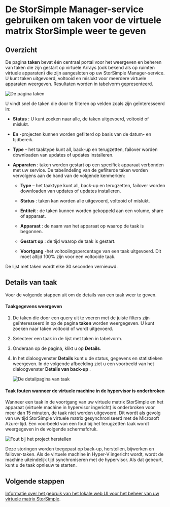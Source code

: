 <properties 
   pageTitle="Weergeven en beheren van virtuele matrix StorSimple taken | Microsoft Azure"
   description="Beschrijving van de pagina taken StorSimple beheer en het gebruik van het recente en huidige taken bijhouden voor de virtuele matrix StorSimple."
   services="storsimple"
   documentationCenter="NA"
   authors="alkohli"
   manager="carmonm"
   editor=""/>
<tags 
   ms.service="storsimple"
   ms.devlang="NA"
   ms.topic="article"
   ms.tgt_pltfrm="NA"
   ms.workload="na"
   ms.date="06/07/2016"
   ms.author="alkohli" />

# <a name="use-the-storsimple-manager-service-to-view-jobs-for-the-storsimple-virtual-array"></a>De StorSimple Manager-service gebruiken om taken voor de virtuele matrix StorSimple weer te geven

## <a name="overview"></a>Overzicht

De pagina **taken** bevat één centraal portal voor het weergeven en beheren van taken die zijn gestart op virtuele Arrays (ook bekend als op ruimten virtuele apparaten) die zijn aangesloten op uw StorSimple Manager-service. U kunt taken uitgevoerd, voltooid en mislukt voor meerdere virtuele apparaten weergeven. Resultaten worden in tabelvorm gepresenteerd. 

![De pagina taken](./media/storsimple-ova-manage-jobs/ovajobs1.png)

U vindt snel de taken die door te filteren op velden zoals zijn geïnteresseerd in:

- **Status** : U kunt zoeken naar alle, de taken uitgevoerd, voltooid of mislukt.
- **En** -projecten kunnen worden gefilterd op basis van de datum- en tijdbereik.
- **Type** – het taaktype kunt all, back-up en terugzetten, failover worden downloaden van updates of updates installeren.
- **Apparaten** : taken worden gestart op een specifiek apparaat verbonden met uw service. De tabelindeling van de gefilterde taken worden vervolgens aan de hand van de volgende kenmerken:

    - **Type** – het taaktype kunt all, back-up en terugzetten, failover worden downloaden van updates of updates installeren.

    - **Status** : taken kan worden alle uitgevoerd, voltooid of mislukt.

    - **Entiteit** : de taken kunnen worden gekoppeld aan een volume, share of apparaat. 

    - **Apparaat** : de naam van het apparaat op waarop de taak is begonnen.

    - **Gestart op** : de tijd waarop de taak is gestart.

    - **Voortgang** -het voltooiingspercentage van een taak uitgevoerd. Dit moet altijd 100% zijn voor een voltooide taak.

De lijst met taken wordt elke 30 seconden vernieuwd.

## <a name="view-job-details"></a>Details van taak

Voer de volgende stappen uit om de details van een taak weer te geven.

#### <a name="to-view-job-details"></a>Taakgegevens weergeven

1. De taken die door een query uit te voeren met de juiste filters zijn geïnteresseerd in op de pagina **taken** worden weergegeven. U kunt zoeken naar taken voltooid of wordt uitgevoerd.

2. Selecteer een taak in de lijst met taken in tabelvorm.

3. Onderaan op de pagina, klikt u op **Details**.

4. In het dialoogvenster **Details** kunt u de status, gegevens en statistieken weergeven. In de volgende afbeelding ziet u een voorbeeld van het dialoogvenster **Details van back-up** .
 
    ![De detailpagina van taak](./media/storsimple-ova-manage-jobs/ovajobs2.png)

#### <a name="job-failures-when-the-virtual-machine-is-paused-in-the-hypervisor"></a>Taak fouten wanneer de virtuele machine in de hypervisor is onderbroken

Wanneer een taak in de voortgang van uw virtuele matrix StorSimple en het apparaat (virtuele machine in hypervisor ingericht) is onderbroken voor meer dan 15 minuten, de taak niet worden uitgevoerd. Dit wordt als gevolg van uw tijd StorSimple virtuele matrix gesynchroniseerd met de Microsoft Azure-tijd. Een voorbeeld van een fout bij het terugzetten taak wordt weergegeven in de volgende schermafdruk.

![Fout bij het project herstellen](./media/storsimple-ova-manage-jobs/restorejobfailure.png)

Deze storingen worden toegepast op back-up, herstellen, bijwerken en failover-taken. Als de virtuele machine in Hyper-V ingericht wordt, wordt de machine uiteindelijk tijd synchroniseren met de hypervisor. Als dat gebeurt, kunt u de taak opnieuw te starten. 

## <a name="next-steps"></a>Volgende stappen

[Informatie over het gebruik van het lokale web UI voor het beheer van uw virtuele matrix StorSimple](storsimple-ova-web-ui-admin.md).
